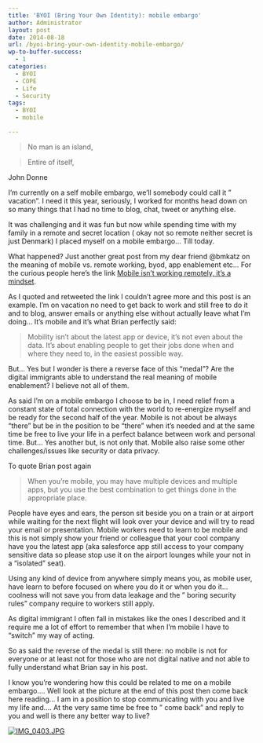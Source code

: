 ```yaml
---
title: 'BYOI (Bring Your Own Identity): mobile embargo'
author: Administrator
layout: post
date: 2014-08-18
url: /byoi-bring-your-own-identity-mobile-embargo/
wp-to-buffer-success:
  - 1
categories:
  - BYOI
  - COPE
  - Life
  - Security
tags:
  - BYOI
  - mobile

---
```

> No man is an island,
  
> Entire of itself, 

John Donne

I&#8217;m currently on a self mobile embargo, we&#8217;ll somebody could call it &#8221; vacation&#8221;. I need it this year, seriously, I worked for months head down on so many things that I had no time to blog, chat, tweet or anything else.
  
It was challenging and it was fun but now while spending time with my family in a remote and secret location ( okay not so remote neither secret is just Denmark) I placed myself on a mobile embargo&#8230; Till today.

What happened? Just another great post from my dear friend @bmkatz on the meaning of mobile vs. remote working, byod, app enablement etc&#8230; For the curious people here&#8217;s the link [Mobile isn’t working remotely, it’s a mindset][1].

As I quoted and retweeted the link I couldn&#8217;t agree more and this post is an example. I&#8217;m on vacation no need to get back to work and still free to do it and to blog, answer emails or anything else without actually leave what I&#8217;m doing&#8230; It&#8217;s mobile and it&#8217;s what Brian perfectly said:

> Mobility isn’t about the latest app or device, it’s not even about the data. It’s about enabling people to get their jobs done when and where they need to, in the easiest possible way.

But&#8230; Yes but I wonder is there a reverse face of this &#8220;medal&#8221;? Are the digital immigrants able to understand the real meaning of mobile enablement? I believe not all of them.
  
As said I&#8217;m on a mobile embargo I choose to be in, I need relief from a constant state of total connection with the world to re-energize myself and be ready for the second half of the year. Mobile is not about be always &#8220;there&#8221; but be in the position to be &#8220;there&#8221; when it&#8217;s needed and at the same time be free to live your life in a perfect balance between work and personal time. But&#8230; Yes another but, is not only that. Mobile also raise some other challenges/issues like security or data privacy.
  
To quote Brian post again

> When you’re mobile, you may have multiple devices and multiple apps, but you use the best combination to get things done in the appropriate place. 

People have eyes and ears, the person sit beside you on a train or at airport while waiting for the next flight will look over your device and will try to read your email or presentation. Mobile workers need to learn to be mobile and this is not simply show your friend or colleague that your cool company have you the latest app (aka salesforce app still access to your company sensitive data so please stop use it on the airport lounges while your not in a &#8220;isolated&#8221; seat).
   
Using any kind of device from anywhere simply means you, as mobile user, have learn to before focused on where you do it or when you do it&#8230;coolness will not save you from data leakage and the &#8221; boring security rules&#8221; company require to workers still apply.

As digital immigrant I often fall in mistakes like the ones I described and it require me a lot of effort to remember that when I&#8217;m mobile I have to &#8220;switch&#8221; my way of acting.
   
So as said the reverse of the medal is still there: no mobile is not for everyone or at least not for those who are not digital native and not able to fully understand what Brian say in his post.

I know you&#8217;re wondering how this could be related to me on a mobile embargo&#8230;. Well look at the picture at the end of this post then come back here reading&#8230; I am in a position to stop communicating with you and live my life and&#8230;. At the very same time be free to &#8221; come back&#8221; and reply to you and well is there any better way to live?

[<img src="http://alfweb.com/bg/wp-content/uploads/2014/08/IMG_0403.jpg" alt="IMG_0403.JPG" class="alignnone size-full" />][2]

 [1]: http://www.ascrewsloose.com/2014/08/15/mobile-isnt-working-remotely-its-a-mindset/
 [2]: http://alfweb.com/bg/wp-content/uploads/2014/08/IMG_0403.jpg